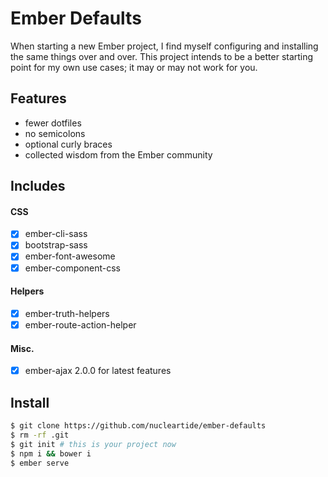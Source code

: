 
# Ember Defaults

When starting a new Ember project, I find myself configuring and installing the
same things over and over. This project intends to be a better starting point
for my own use cases; it may or may not work for you.

## Features

- fewer dotfiles
- no semicolons
- optional curly braces
- collected wisdom from the Ember community

## Includes

#### CSS

- [x] ember-cli-sass
- [x] bootstrap-sass
- [x] ember-font-awesome
- [x] ember-component-css

#### Helpers

- [x] ember-truth-helpers
- [x] ember-route-action-helper

#### Misc.

- [x] ember-ajax 2.0.0 for latest features

## Install

```bash
$ git clone https://github.com/nucleartide/ember-defaults
$ rm -rf .git
$ git init # this is your project now
$ npm i && bower i
$ ember serve
```

